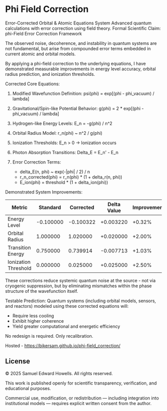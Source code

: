 # Phi Field Correction
Error-Corrected Orbital &amp; Atomic Equations System Advanced quantum calculations with error correction using field theory.
Formal Scientific Claim: phi-Field Error Correction Framework

The observed noise, decoherence, and instability in quantum systems are not fundamental,
but arise from compounded error terms embedded in current atomic and orbital models.

By applying a phi-field correction to the underlying equations, I have demonstrated measurable improvements
in energy level accuracy, orbital radius prediction, and ionization thresholds.

Corrected Core Equations:

1. Modified Wavefunction Definition:
   psi(phi) = exp\[(phi - phi\_vacuum) / lambda]

2. Gravitational/Spin-like Potential Behavior:
   g(phi) = 2 \* exp\[(phi - phi\_vacuum) / lambda]

3. Hydrogen-like Energy Levels:
   E\_n = -g(phi) / n^2

4. Orbital Radius Model:
   r\_n(phi) \~ n^2 / g(phi)

5. Ionization Thresholds:
   E\_n > 0 -> Ionization occurs

6. Photon Absorption Transitions:
   Delta\_E = E\_n' - E\_n

7. Error Correction Terms:

   * delta\_E(n, phi) \~ exp(-|phi| / 2) / n
   * r\_n\_corrected(phi) = r\_n(phi) \* (1 + delta\_r(n, phi))
   * E\_ion(phi) = threshold \* (1 + delta\_ion(phi))

Demonstrated System Improvements:

| Metric               | Standard  | Corrected | Delta Value | Improvement |
| -------------------- | --------- | --------- | ----------- | ----------- |
| Energy Level         | -0.100000 | -0.100322 | +0.003220   | +0.32%      |
| Orbital Radius       | 1.000000  | 1.020000  | +0.020000   | +2.00%      |
| Transition Energy    | 0.750000  | 0.739914  | -0.007713   | +1.03%      |
| Ionization Threshold | 0.000000  | 0.025000  | +0.025000   | +2.50%      |

These corrections reduce systemic quantum noise at the source - not via cryogenic suppression,
but by eliminating mismatches within the phase structure of the wavefunction itself.

Testable Prediction:
Quantum systems (including orbital models, sensors, and reactors) modeled using these corrected equations will:

* Require less cooling
* Exhibit higher coherence
* Yield greater computational and energetic efficiency

No redesign is required. Only recalibration.

Hosted - https://bikersam.github.io/phi-field_correction/
## License
© 2025 Samuel Edward Howells. All rights reserved.

This work is published openly for scientific transparency, verification, and educational purposes.

Commercial use, modification, or redistribution — including integration into institutional models — requires explicit written consent from the author.
